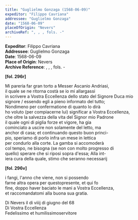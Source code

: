 ```yaml
---
title: "Guglielmo Gonzaga (1568-06-09)"
expeditor: "Filippo Cavriana"
addressee: "Guglielmo Gonzaga"
date: "1568-06-09"
placeOfOrigin: "Nevers"
archiveRef: ", , , fols. -"
---
```


**Expeditor**: Filippo Cavriana  
**Addressee**: Guglielmo Gonzaga  
**Date**: 1568-06-09  
**Place of Origin**: Nevers  
**Archive Reference**: , , , fols. -  


**[fol. 296r]**
  
Mi pareria far gran torto a Messer Ascanio Andriasi,   
il quale se ne ritorna costà se io mi allargassi   
in scrivere a Vostra Eccellenza dello stato del Signore Duca mio   
signore / essendo egli a pieno informato del tutto;   
Nondimeno per confermatione di quanto lo dirà   
ho voluto (per compiacerne lui) significar a Vostra Eccellenza,   
che oltre la salvezza della vita del Signor mio Padrone  
il quale ogni di piglia forze et vigore, ha gia   
cominciato a uscire non solamente del letto, ma   
anchor di casa; et continuando questo buon princi-  
pio, speriamo di porlo infra un mese in lettica  
per condurlo alla corte. La gamba si accomoderà   
col tempo, ne bisogna (se non con molto progresso di   
quello) sperare che si riposi sopra d'essa; Alla int-  
iera cura della quale, stimo che seranno necessarij


**[fol. 296v]**
  
i fangi, l'anno che viene, non si possendo   
farne altra opera per questopresente, et qui fo   
fine, doppo haver baciato le mani a Vostra Eccellenza,   
et raccomandatomi alla buona sua gratia.

Di Nevers il di viiij di giugno del 68  
Di Vostra Eccellenza  
Fedelissimo et humilissimoservitore

